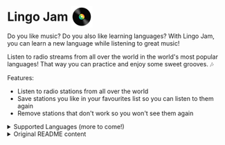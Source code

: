# Lingo Jam <img src="./assets/documentation/images/lingoJamLogo.png" style="width: 50px; margin-bottom: -15px;"/> 

Do you like music? Do you also like learning languages? With Lingo Jam, you can learn a new language while listening to great music!

Listen to radio streams from all over the world in the world's most popular languages! That way you can practice and enjoy some sweet grooves. :notes:

Features:

- Listen to radio stations from all over the world
- Save stations you like in your favourites list so you can listen to them again
- Remove stations that don't work so you won't see them again

<details>
<summary>Supported Languages (more to come!)</summary>
<br>

- Chinese - 中文 (Zhōngwén), 汉语, 漢語
- English
- Spanish - Español
- Arabic - العربية
- German - Deutsch

</details>


<details>
<summary>Original README content</summary>
<br>

# B-Radio CL

The starting code for the B-Synergy Flutter contest 2022 The contest is adjudicated by the judges and is based who presented the best app, based on the following broad criteria:

* Functionality - what new functionality did you add to make the app more like a proper radio app. Some ideas:
  * Cleaning up the data - removing duplicates etc.
  * Looking at stations beyond the Netherlands.
  * Dig around the api - what else could be interesting to use?
  * Filtering on users favorite tags.
  * User's list of favourite stations.
  * Persist app data (hint: use hive).
* UI - what improvements did you add to the UI make it look better.
* Architecture - to what extent did your new code stick to the principle of seperation of concerns.
* Code quality - is the code you added clear, readable while concise and 'Flutter like'.

## Contest Rules

* The judges are Paul Schunk & Chris Laurie. They may ask additional people to assist, at their own discretion.
* The prize money is €500. How this is finally awarded is at the sole discretion of the judges.
* All code must be written by the entrant - pairing allowed. Some code snippets may be copied from the internet.
* Closing date of the contest is 28 February 2021
* Entries will be reviewed by the judges and a winner announced as soon after closing as possible, hopefully by the last bbq in March.
* Entries are to be submitted in the form of a Github code repository link. This should be different to this repository and master branch.
* Rules will be amended as needed.

</details>

